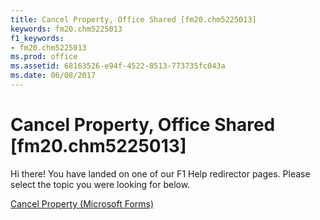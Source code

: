 ```yaml
---
title: Cancel Property, Office Shared [fm20.chm5225013]
keywords: fm20.chm5225013
f1_keywords:
- fm20.chm5225013
ms.prod: office
ms.assetid: 68163526-e94f-4522-8513-773735fc043a
ms.date: 06/08/2017
---
```



# Cancel Property, Office Shared [fm20.chm5225013]

Hi there! You have landed on one of our F1 Help redirector pages. Please select the topic you were looking for below.

[Cancel Property (Microsoft Forms)](http://msdn.microsoft.com/library/ac816d52-a1a3-9d64-f70a-0d96d49766a2%28Office.15%29.aspx)

